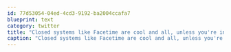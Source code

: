 ```yaml
---
id: 77d53054-04ed-4cd3-9192-ba2004ccafa7
blueprint: text
category: twitter
title: "Closed systems like Facetime are cool and all, unless you're in the 50%+ of the world outside of the system."
caption: "Closed systems like Facetime are cool and all, unless you're in the 50%+ of the world outside of the system."
---
```

